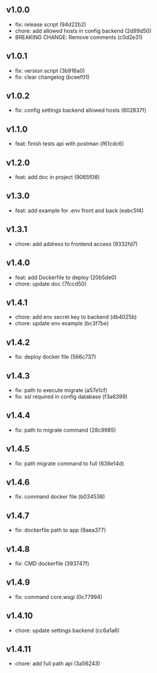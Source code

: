 ## v1.0.0
- fix: release script (94d22b2)
- chore: add allowed hosts in config backend (2d99d50)
- BREAKING CHANGE: Remove comments (c0d2e31)
## v1.0.1
- fix: version script (3b916a0)
- fix: clear changelog (bceef01)
## v1.0.2
- fix: config settings backend allowed hosts (602837f)
## v1.1.0
- feat: finish tests api with postman (f61cdc6)
## v1.2.0
- feat: add doc in project (9065f08)
## v1.3.0
- feat: add example for .env front and back (eabc5f4)
## v1.3.1
- chore: add address to frontend access (9332fd7)
## v1.4.0
- feat: add Dockerfile to deploy (20b5de0)
- chore: update doc (7fccd50)
## v1.4.1
- chore: add env secret key to backend (db4025b)
- chore: update env example (bc3f7be)
## v1.4.2
- fix: deploy docker file (566c737)
## v1.4.3
- fix: path to execute migrate (a57e1cf)
- fix: ssl required in config database (f3a6399)
## v1.4.4
- fix: path to migrate command (28c9985)
## v1.4.5
- fix: path migrate command to full (638e14d)
## v1.4.6
- fix: command docker file (b034538)
## v1.4.7
- fix: dockerfile path to app (9aea377)
## v1.4.8
- fix: CMD dockerfile (393747f)
## v1.4.9
- fix: command core.wsgi (0c77994)
## v1.4.10
- chore: update settings backend (cc6a1a6)
## v1.4.11
- chore: add full path api (3a56243)